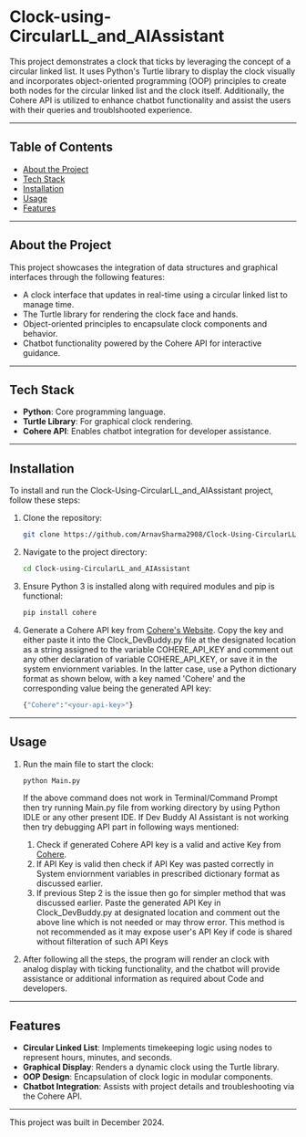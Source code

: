 # Clock-using-CircularLL_and_AIAssistant

This project demonstrates a clock that ticks by leveraging the concept of a circular linked list. It uses Python's Turtle library to display the clock visually and incorporates object-oriented programming (OOP) principles to create both nodes for the circular linked list and the clock itself. Additionally, the Cohere API is utilized to enhance chatbot functionality and assist the users with their queries and troublshooted experience.

---

## Table of Contents

- [About the Project](#about-the-project)
- [Tech Stack](#tech-stack)
- [Installation](#installation)
- [Usage](#usage)
- [Features](#features)

---

## About the Project

This project showcases the integration of data structures and graphical interfaces through the following features:

- A clock interface that updates in real-time using a circular linked list to manage time.
- The Turtle library for rendering the clock face and hands.
- Object-oriented principles to encapsulate clock components and behavior.
- Chatbot functionality powered by the Cohere API for interactive guidance.

---

## Tech Stack

- **Python**: Core programming language.
- **Turtle Library**: For graphical clock rendering.
- **Cohere API**: Enables chatbot integration for developer assistance.

---

## Installation

To install and run the Clock-Using-CircularLL_and_AIAssistant project, follow these steps:

1. Clone the repository:
   
   ```bash
   git clone https://github.com/ArnavSharma2908/Clock-Using-CircularLL_and_AIAssistant
   ```

2. Navigate to the project directory:
   
   ```bash
   cd Clock-using-CircularLL_and_AIAssistant
   ```

3. Ensure Python 3 is installed along with required modules and pip is functional:

   ```bash
   pip install cohere
   ```

4. Generate a Cohere API key from [Cohere's Website](https://dashboard.cohere.com/api-keys). Copy the key and either paste it into the Clock_DevBuddy.py file at the designated location as a string assigned to the variable COHERE_API_KEY and comment out any other declaration of variable COHERE_API_KEY, or save it in the system enviornment variables. In the latter case, use a Python dictionary format as shown below, with a key named 'Cohere' and the corresponding value being the generated API key:

   ```python
   {"Cohere":"<your-api-key>"}
   ```

---

## Usage

1. Run the main file to start the clock:
   
   ```bash
   python Main.py
   ```
   If the above command does not work in Terminal/Command Prompt then try running Main.py file from working directory by using Python IDLE or any other present IDE.
   If Dev Buddy AI Assistant is not working then try debugging API part in following ways mentioned:
      1) Check if generated Cohere API key is a valid and active Key from [Cohere](https://cohere.com/).
      2) If API Key is valid then check if API Key was pasted correctly in System enviornment variables in prescribed dictionary format as discussed earlier.
      3) If previous Step 2 is the issue then go for simpler method that was discussed earlier. Paste the generated API Key in Clock_DevBuddy.py at designated location and comment out the above line which is not needed or may throw error. This method is not recommended as it may expose user's API Key if code is shared without filteration of such API Keys
   

2. After following all the steps, the program will render an clock with analog display with ticking functionality, and the chatbot will provide assistance or additional information as required about Code and developers.

---

## Features

- **Circular Linked List**: Implements timekeeping logic using nodes to represent hours, minutes, and seconds.
- **Graphical Display**: Renders a dynamic clock using the Turtle library.
- **OOP Design**: Encapsulation of clock logic in modular components.
- **Chatbot Integration**: Assists with project details and troubleshooting via the Cohere API.

---

This project was built in December 2024.
